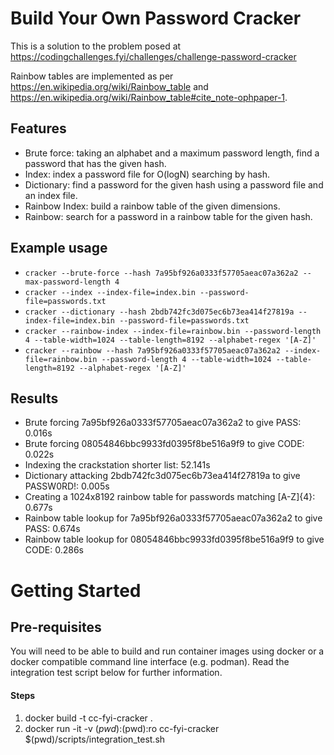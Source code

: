 # Build Your Own Password Cracker

This is a solution to the problem posed at https://codingchallenges.fyi/challenges/challenge-password-cracker

Rainbow tables are implemented as per https://en.wikipedia.org/wiki/Rainbow_table and
https://en.wikipedia.org/wiki/Rainbow_table#cite_note-ophpaper-1.

## Features

- Brute force: taking an alphabet and a maximum password length, find a password that has the given hash.
- Index: index a password file for O(logN) searching by hash.
- Dictionary: find a password for the given hash using a password file and an index file.
- Rainbow Index: build a rainbow table of the given dimensions.
- Rainbow: search for a password in a rainbow table for the given hash.

## Example usage

- ```cracker --brute-force --hash 7a95bf926a0333f57705aeac07a362a2 --max-password-length 4```
- ```cracker --index --index-file=index.bin --password-file=passwords.txt```
- ```cracker --dictionary --hash 2bdb742fc3d075ec6b73ea414f27819a --index-file=index.bin --password-file=passwords.txt```
- ```cracker --rainbow-index --index-file=rainbow.bin --password-length 4 --table-width=1024 --table-length=8192 --alphabet-regex '[A-Z]'```
- ```cracker --rainbow --hash 7a95bf926a0333f57705aeac07a362a2 --index-file=rainbow.bin --password-length 4 --table-width=1024 --table-length=8192 --alphabet-regex '[A-Z]'```

## Results

- Brute forcing 7a95bf926a0333f57705aeac07a362a2 to give PASS: 0.016s
- Brute forcing 08054846bbc9933fd0395f8be516a9f9 to give CODE: 0.022s
- Indexing the crackstation shorter list: 52.141s
- Dictionary attacking 2bdb742fc3d075ec6b73ea414f27819a to give PASSW0RD!: 0.005s
- Creating a 1024x8192 rainbow table for passwords matching [A-Z]{4}: 0.677s
- Rainbow table lookup for 7a95bf926a0333f57705aeac07a362a2 to give PASS: 0.674s
- Rainbow table lookup for 08054846bbc9933fd0395f8be516a9f9 to give CODE: 0.286s

# Getting Started

## Pre-requisites

You will need to be able to build and run container images using docker or a docker compatible command line interface
(e.g. podman). Read the integration test script below for further information.

#### Steps

1. docker build -t cc-fyi-cracker .
2. docker run -it -v $(pwd):$(pwd):ro cc-fyi-cracker $(pwd)/scripts/integration_test.sh
